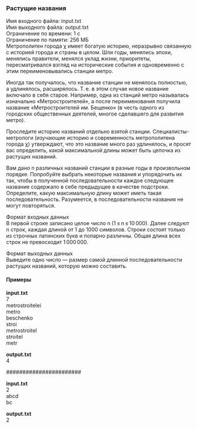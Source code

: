 ﻿### Растущие названия
Имя входного файла: input.txt\
Имя выходного файла: output.txt\
Ограничение по времени: 1 с\
Ограничение по памяти: 256 МБ\
Метрополитен города χ имеет богатую историю, неразрывно связанную с историей города и страны в целом. Шли годы, менялись эпохи, менялись правители, менялся уклад жизни, приоритеты, пересматривался взгляд на исторические события и одновременно с этим переименовывались станции метро.

Иногда так получалось, что название станции не менялось полностью, а удлинялось, расширялось. Т. е. в этом случае новое название включало в себя старое. Например, одна из станций метро называлась изначально «Метростроителей», а после переименования получила название «Метростроителей им. Бещенко» (в честь одного из городских общественных деятелей, многое сделавшего для развития метро).

Проследите историю названий отдельно взятой станции. Специалисты-метрологи (изучающие историю и современность метрополитена города χ) утверждают, что это название много раз удлинялось, и просят вас определить, какой максимальной длины может быть цепочка из растущих названий.

Вам дано n различных названий станции в разные годы в произвольном порядке. Попробуйте выбрать некоторые названия и упорядочить их так, чтобы в полученной последовательности каждое следующее название содержало в себе предыдущее в качестве подстроки. Определите, какую максимальную длину может иметь такая последовательность. Разумеется, в последовательности названия не могут повторяться.

Формат входных данных\
В первой строке записано целое число n (1 ≤ n ≤ 10 000). Далее следуют n строк, каждая длиной от 1 до 1000 символов. Строки состоят только из строчных латинских букв и попарно различны. Общая длина всех строк не превосходит 1 000 000.

Формат выходных данных\
Выведите одно число — размер самой длинной последовательности растущих названий, которую можно составить.

#### Примеры
**input.txt**	\
7\
metrostroitelei\
metro\
beschenko\
stroi\
metrostroitel\
stroitel\
metr

**output.txt**\
4

#######################

**input.txt**	\
2\
abcd\
bc

**output.txt**\
2